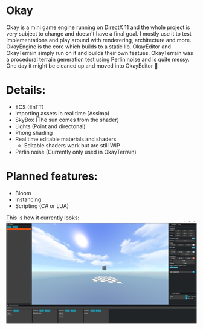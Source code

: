 # Okay
Okay is a mini game engine running on DirectX 11 and the whole project is very subject to change and doesn't have a final goal.
I mostly use it to test implementations and play around with renderering, architecture and more. 
OkayEngine is the core which builds to a static lib. OkayEditor and OkayTerrain simply run on it and builds their own featues.
OkayTerrain was a procedural terrain generation test using Perlin noise and is quite messy. One day it might be cleaned up and moved into OkayEditor 👀

# Details:
* ECS (EnTT)
* Importing assets in real time (Assimp)
* SkyBox (The sun comes from the shader)
* Lights (Point and directonal)
* Phong shading
* Real time editable materials and shaders 
  * Editable shaders work but are still WIP
* Perlin noise (Currently only used in OkayTerrain)

# Planned features:
* Bloom
* Instancing
* Scripting (C# or LUA)

This is how it currently looks:
![github-small](Pics/Pretty.PNG)
